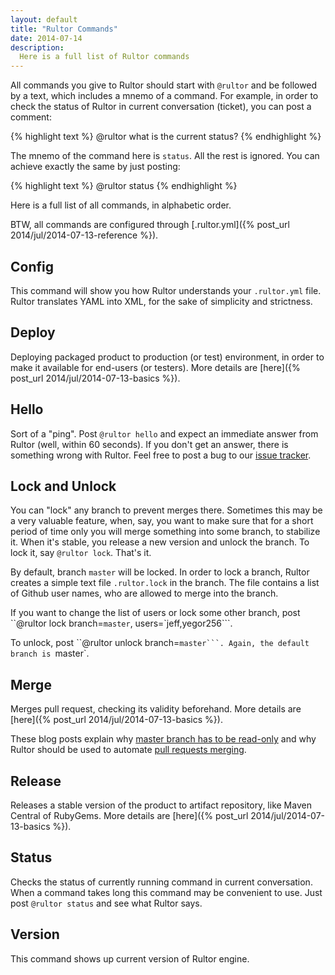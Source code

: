 ```yaml
---
layout: default
title: "Rultor Commands"
date: 2014-07-14
description:
  Here is a full list of Rultor commands
---
```


All commands you give to Rultor should start
with `@rultor` and be followed by a text, which includes a mnemo of a command.
For example, in order to check the status of Rultor in current
conversation (ticket), you can post a comment:

{% highlight text %}
@rultor what is the current status?
{% endhighlight %}

The mnemo of the command here is `status`. All the rest is ignored.
You can achieve exactly the same by just posting:

{% highlight text %}
@rultor status
{% endhighlight %}

Here is a full list of all commands, in alphabetic order.

BTW, all commands are configured through
[.rultor.yml]({% post_url 2014/jul/2014-07-13-reference %}).

## Config

This command will show you how Rultor understands your `.rultor.yml`
file. Rultor translates YAML into XML, for the sake of simplicity
and strictness.

## Deploy

Deploying packaged product to production (or test) environment, in order
to make it available for end-users (or testers).
More details are [here]({% post_url 2014/jul/2014-07-13-basics %}).

## Hello

Sort of a "ping". Post `@rultor hello` and expect an immediate answer
from Rultor (well, within 60 seconds). If you don't get an answer, there
is something wrong with Rultor. Feel free to post a bug to our
[issue tracker](https://github.com/yegor256/rultor/issues).

## Lock and Unlock

You can "lock" any branch to prevent merges there. Sometimes this may
be a very valuable feature, when, say, you want to make sure that
for a short period of time only you will merge something into some
branch, to stabilize it. When it's stable, you release a new version
and unlock the branch. To lock it, say `@rultor lock`. That's it.

By default, branch `master` will be locked. In order to lock a branch,
Rultor creates a simple text file `.rultor.lock` in the branch. The file
contains a list of Github user names, who are allowed to merge into
the branch.

If you want to change the list of users or lock some other branch,
post ``@rultor lock branch=`master`, users=`jeff,yegor256```.

To unlock, post ``@rultor unlock branch=`master```. Again, the default
branch is `master`.

## Merge

Merges pull request, checking its validity beforehand.
More details are [here]({% post_url 2014/jul/2014-07-13-basics %}).

These blog posts explain why
[master branch has to be read-only](http://www.yegor256.com/2014/07/21/read-only-master-branch.html)
and why Rultor should be used to automate
[pull requests merging](http://www.yegor256.com/2014/07/24/rultor-automated-merging.html).

## Release

Releases a stable version of the product to artifact repository,
like Maven Central of RubyGems.
More details are [here]({% post_url 2014/jul/2014-07-13-basics %}).

## Status

Checks the status of currently running command in current conversation.
When a command takes long this command may be convenient to use. Just
post `@rultor status` and see what Rultor says.

## Version

This command shows up current version of Rultor engine.

